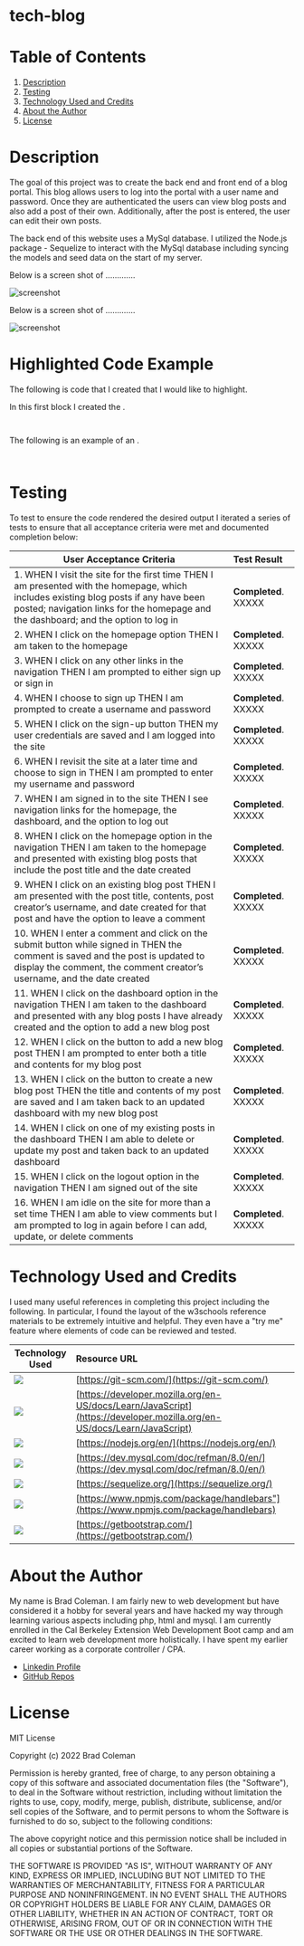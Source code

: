 # tech-blog

# **Table of Contents**
1. [Description](#description)
2. [Testing](#testing)
3. [Technology Used and Credits](#technology-used-and-credits)
4. [About the Author](#about-the-author)
5. [License](#license)


# **Description**

The goal of this project was to create the back end and front end of a blog portal.  This blog allows users to log into the portal with a user name and password.  Once they are authenticated the users can view blog posts and also add a post of their own.  Additionally, after the post is entered, the user can edit their own posts. 

The back end of this website uses a MySql database.  I utilized the Node.js package - Sequelize to interact with the MySql database including syncing the models and seed data on the start of my server. 

Below is a screen shot of .............

![screenshot](./assets/sc_one.jpg)

Below is a screen shot of .............

![screenshot](./assets/sc_one.jpg)




# **Highlighted Code Example**

The following is code that I created that I would like to highlight.  

In this first block I created the .  
```


```

The following is an example of an . 

```


```

# **Testing** 

To test to ensure the code rendered the desired output I iterated a series of tests to ensure that all acceptance criteria were met and documented completion below:

| User Acceptance Criteria | Test Result | 
| ------------- |:-------------| 
|1. WHEN I visit the site for the first time THEN I am presented with the homepage, which includes existing blog posts if any have been posted; navigation links for the homepage and the dashboard; and the option to log in|**Completed**.  XXXXX  |
|2. WHEN I click on the homepage option THEN I am taken to the homepage|**Completed**.  XXXXX  |
|3. WHEN I click on any other links in the navigation THEN I am prompted to either sign up or sign in|**Completed**.  XXXXX  |
|4. WHEN I choose to sign up THEN I am prompted to create a username and password|**Completed**.  XXXXX  |
|5. WHEN I click on the sign-up button THEN my user credentials are saved and I am logged into the site|**Completed**.  XXXXX  |
|6. WHEN I revisit the site at a later time and choose to sign in THEN I am prompted to enter my username and password|**Completed**.  XXXXX  |
|7. WHEN I am signed in to the site THEN I see navigation links for the homepage, the dashboard, and the option to log out|**Completed**.  XXXXX  |
|8. WHEN I click on the homepage option in the navigation THEN I am taken to the homepage and presented with existing blog posts that include the post title and the date created|**Completed**.  XXXXX  |
|9. WHEN I click on an existing blog post THEN I am presented with the post title, contents, post creator’s username, and date created for that post and have the option to leave a comment|**Completed**.  XXXXX  |
|10. WHEN I enter a comment and click on the submit button while signed in THEN the comment is saved and the post is updated to display the comment, the comment creator’s username, and the date created|**Completed**.  XXXXX  |
|11. WHEN I click on the dashboard option in the navigation THEN I am taken to the dashboard and presented with any blog posts I have already created and the option to add a new blog post|**Completed**.  XXXXX  |
|12. WHEN I click on the button to add a new blog post THEN I am prompted to enter both a title and contents for my blog post|**Completed**.  XXXXX  |
|13. WHEN I click on the button to create a new blog post THEN the title and contents of my post are saved and I am taken back to an updated dashboard with my new blog post|**Completed**.  XXXXX  |
|14. WHEN I click on one of my existing posts in the dashboard THEN I am able to delete or update my post and taken back to an updated dashboard|**Completed**.  XXXXX  |
|15. WHEN I click on the logout option in the navigation THEN I am signed out of the site|**Completed**.  XXXXX  |
|16. WHEN I am idle on the site for more than a set time THEN I am able to view comments but I am prompted to log in again before I can add, update, or delete comments|**Completed**.  XXXXX  |


# **Technology Used and Credits**

I used many useful references in completing this project including the following.  In particular, I found the layout of the w3schools reference materials to be extremely intuitive and helpful.  They even have a "try me" feature where elements of code can be reviewed and tested. 


| Technology Used | Resource URL | 
| ------------- |:-------------| 
| <img src="https://img.shields.io/badge/GIT-E44C30?style=for-the-badge&logo=git&logoColor=white"> | [https://git-scm.com/](https://git-scm.com/) | 
| <img src="https://img.shields.io/badge/JavaScript-F7DF1E?style=for-the-badge&logo=javascript&logoColor=black"> | [https://developer.mozilla.org/en-US/docs/Learn/JavaScript](https://developer.mozilla.org/en-US/docs/Learn/JavaScript) |
| <img src="https://img.shields.io/badge/Node.js-43853D?style=for-the-badge&logo=node.js&logoColor=white"> | [https://nodejs.org/en/](https://nodejs.org/en/) |
| <img src="https://img.shields.io/badge/MySQL-005C84?style=for-the-badge&logo=mysql&logoColor=white"> | [https://dev.mysql.com/doc/refman/8.0/en/](https://dev.mysql.com/doc/refman/8.0/en/) |
| <img src="https://img.shields.io/badge/sequelize-323330?style=for-the-badge&logo=sequelize&logoColor=blue"> | [https://sequelize.org/](https://sequelize.org/) |
| <img src="https://img.shields.io/badge/Handlebars.js-f0772b?style=for-the-badge&logo=handlebarsdotjs&logoColor=black"> | [https://www.npmjs.com/package/handlebars"](https://www.npmjs.com/package/handlebars)|
| <img src="https://img.shields.io/badge/Bootstrap-563D7C?style=for-the-badge&logo=bootstrap&logoColor=white"> | [https://getbootstrap.com/](https://getbootstrap.com/)|

# **About the Author**

My name is Brad Coleman. I am fairly new to web development but have considered it a hobby for several years and have hacked my way through learning various aspects including php, html and mysql.  I am currently enrolled in the Cal Berkeley Extension Web Development Boot camp and am excited to learn web development more holistically.  I have spent my earlier career working as a corporate controller / CPA.

- [Linkedin Profile](https://www.linkedin.com/in/brad-coleman-109529/)
- [GitHub Repos](https://github.com/bradcoleman60?tab=repositories)


# **License**

MIT License

Copyright (c) 2022 Brad Coleman

Permission is hereby granted, free of charge, to any person obtaining a copy
of this software and associated documentation files (the "Software"), to deal
in the Software without restriction, including without limitation the rights
to use, copy, modify, merge, publish, distribute, sublicense, and/or sell
copies of the Software, and to permit persons to whom the Software is
furnished to do so, subject to the following conditions:

The above copyright notice and this permission notice shall be included in all
copies or substantial portions of the Software.

THE SOFTWARE IS PROVIDED "AS IS", WITHOUT WARRANTY OF ANY KIND, EXPRESS OR
IMPLIED, INCLUDING BUT NOT LIMITED TO THE WARRANTIES OF MERCHANTABILITY,
FITNESS FOR A PARTICULAR PURPOSE AND NONINFRINGEMENT. IN NO EVENT SHALL THE
AUTHORS OR COPYRIGHT HOLDERS BE LIABLE FOR ANY CLAIM, DAMAGES OR OTHER
LIABILITY, WHETHER IN AN ACTION OF CONTRACT, TORT OR OTHERWISE, ARISING FROM,
OUT OF OR IN CONNECTION WITH THE SOFTWARE OR THE USE OR OTHER DEALINGS IN THE
SOFTWARE.

